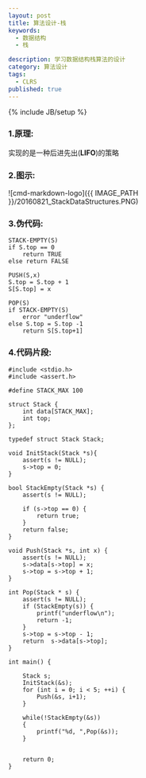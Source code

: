 ```yaml
---
layout: post
title: 算法设计-栈
keywords:
  - 数据结构
  - 栈

description: 学习数据结构栈算法的设计
category: 算法设计
tags:
  - CLRS
published: true
---
```

{% include JB/setup %}



<!--more-->
### 1.原理:
实现的是一种后进先出(**LIFO**)的策略

### 2.图示:
![cmd-markdown-logo]({{ IMAGE_PATH }}/20160821_StackDataStructures.PNG)
### 3.伪代码:
```
STACK-EMPTY(S)
if S.top == 0
    return TRUE
else return FALSE

PUSH(S,x)
S.top = S.top + 1
S[S.top] = x

POP(S)
if STACK-EMPTY(S)
    error "underflow"
else S.top = S.top -1
    return S[S.top+1]
``` 

### 4.代码片段:
```
#include <stdio.h>
#include <assert.h>

#define STACK_MAX 100

struct Stack {
	int data[STACK_MAX];
	int top;
};

typedef struct Stack Stack;

void InitStack(Stack *s){
	assert(s != NULL);
	s->top = 0;
}

bool StackEmpty(Stack *s) {
	assert(s != NULL);

	if (s->top == 0) {
		return true;
	}
	return false;
}

void Push(Stack *s, int x) {
	assert(s != NULL);
	s->data[s->top] = x;
	s->top = s->top + 1;
}

int Pop(Stack * s) {
	assert(s != NULL);
	if (StackEmpty(s)) {
		printf("underflow\n");
		return -1;
	}
	s->top = s->top - 1;
	return 	s->data[s->top];
}

int main() {

	Stack s;
	InitStack(&s);
	for (int i = 0; i < 5; ++i) {
		Push(&s, i+1);
	}

	while(!StackEmpty(&s))
	{
		printf("%d, ",Pop(&s));
	}


	return 0;
}

```
